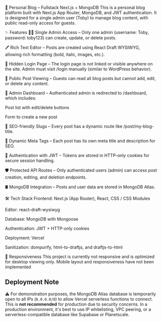 📝 Personal Blog – Fullstack Next.js + MongoDB
This is a personal blog platform built with Next.js App Router, MongoDB, and JWT authentication. It is designed for a single admin user (Toby) to manage blog content, with public read-only access for guests.

✨ Features
🧑‍💻 Single Admin Access – Only one admin (username: Toby, password: toby123) can create, update, or delete posts.

🖊️ Rich Text Editor – Posts are created using React Draft WYSIWYG, allowing rich formatting (bold, italic, images, etc.).

🔐 Hidden Login Page – The login page is not linked or visible anywhere on the site. Admin must visit /login manually (similar to WordPress behavior).

👀 Public Post Viewing – Guests can read all blog posts but cannot add, edit, or delete any content.

📂 Admin Dashboard – Authenticated admin is redirected to /dashboard, which includes:

Post list with edit/delete buttons

Form to create a new post

🧠 SEO-friendly Slugs – Every post has a dynamic route like /post/my-blog-title.

🧾 Dynamic Meta Tags – Each post has its own meta title and description for SEO.

🍪 Authentication with JWT – Tokens are stored in HTTP-only cookies for secure session handling.

🛡️ Protected API Routes – Only authenticated users (admin) can access post creation, editing, and deletion endpoints.

🛢️ MongoDB Integration – Posts and user data are stored in MongoDB Atlas.

🛠️ Tech Stack
Frontend: Next.js (App Router), React, CSS / CSS Modules

Editor: react-draft-wysiwyg

Database: MongoDB with Mongoose

Authentication: JWT + HTTP-only cookies

Deployment: Vercel

Sanitization: dompurify, html-to-draftjs, and draftjs-to-html

🚫 Responsiveness
This project is currently not responsive and is optimized for desktop viewing only. Mobile layout and responsiveness have not been implemented

## Deployment Note

⚠️ For demonstration purposes, the MongoDB Atlas database is temporarily open to all IPs (`0.0.0.0/0`) to allow Vercel serverless functions to connect. This is **not recommended** for production due to security concerns. In a production environment, it's best to use IP whitelisting, VPC peering, or a serverless-compatible database like Supabase or Planetscale.
